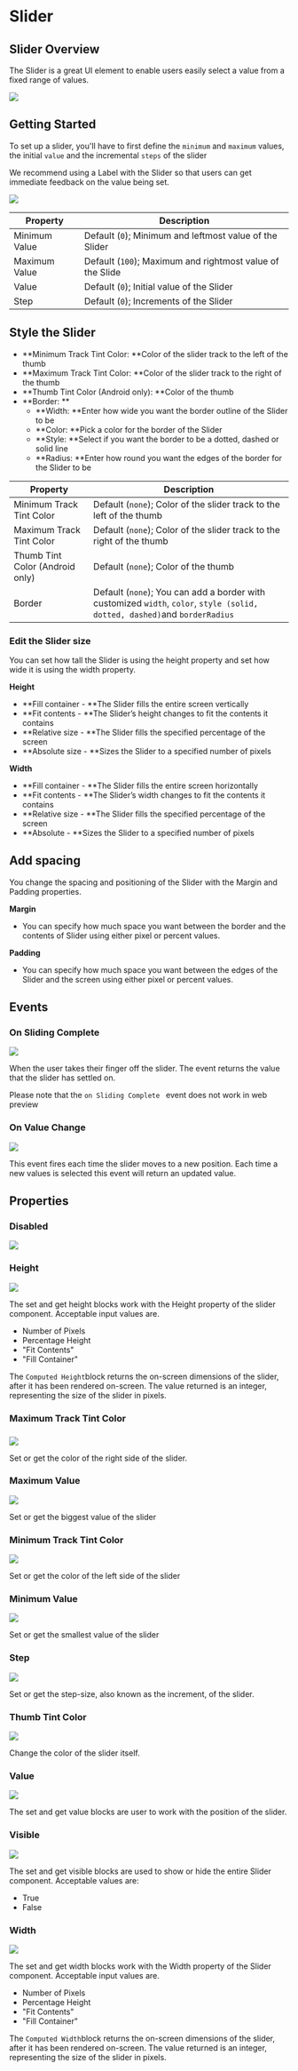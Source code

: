 # Slider

## Slider Overview

The Slider is a great UI element to enable users easily select a value from a fixed range of values.

![](.gitbook/assets/slider-fig-2.png)

##

## Getting Started

To set up a slider, you'll have to first define the `minimum` and `maximum` values, the initial `value` and the incremental `steps` of the slider

We recommend using a Label with the Slider so that users can get immediate feedback on the value being set.

![](.gitbook/assets/slider\_change.png)

| Property      | Description                                               |
| ------------- | --------------------------------------------------------- |
| Minimum Value | Default (`0`); Minimum and leftmost value of the Slider   |
| Maximum Value | Default (`100`); Maximum and rightmost value of the Slide |
| Value         | Default (`0`); Initial value of the Slider                |
| Step          | Default (`0`); Increments of the Slider                   |

## Style the Slider

* **Minimum Track Tint Color: **Color of the slider track to the left of the thumb
* **Maximum Track Tint Color: **Color of the slider track to the right of the thumb
* **Thumb Tint Color (Android only): **Color of the thumb
* **Border: **
  * **Width: **Enter how wide you want the border outline of the Slider to be
  * **Color: **Pick a color for the border of the Slider
  * **Style: **Select if you want the border to be a dotted, dashed or solid line
  * **Radius: **Enter how round you want the edges of the border for the Slider to be

| Property                        | Description                                                                                                                |
| ------------------------------- | -------------------------------------------------------------------------------------------------------------------------- |
| Minimum Track Tint Color        | Default (`none`); Color of the slider track to the left of the thumb                                                       |
| Maximum Track Tint Color        | Default (`none`); Color of the slider track to the right of the thumb                                                      |
| Thumb Tint Color (Android only) | Default (`none`); Color of the thumb                                                                                       |
| Border                          | Default (`none`); You can add a border with customized `width`, `color`, `style (solid, dotted, dashed)`and `borderRadius` |

### Edit the Slider size

You can set how tall the Slider is using the height property and set how wide it is using the width property.

**Height**

* **Fill container - **The Slider fills the entire screen vertically
* **Fit contents - **The Slider’s height changes to fit the contents it contains
* **Relative size - **The Slider fills the specified percentage of the screen
* **Absolute size - **Sizes the Slider to a specified number of pixels

**Width**

* **Fill container - **The Slider fills the entire screen horizontally
* **Fit contents - **The Slider’s width changes to fit the contents it contains
* **Relative size - **The Slider fills the specified percentage of the screen
* **Absolute - **Sizes the Slider to a specified number of pixels

## Add spacing

You change the spacing and positioning of the Slider with the Margin and Padding properties.

**Margin**

* You can specify how much space you want between the border and the contents of Slider using either pixel or percent values.

**Padding**

* You can specify how much space you want between the edges of the Slider and the screen using either pixel or percent values.

## Events&#x20;

### On Sliding Complete

![](.gitbook/assets/on\_sliding\_complete.png)

When the user takes their finger off the slider. The event returns the value that the slider has settled on.

Please note that the `on Sliding Complete ` event does not work in web preview

### On Value Change

![](.gitbook/assets/on\_value\_change.png)

This event fires each time the slider moves to a new position. Each time a new values is selected this event will return an updated value.

## Properties

### Disabled&#x20;

![](<.gitbook/assets/disabled (2).png>)

### Height&#x20;

![](<.gitbook/assets/height (7).png>)

The set and get height blocks work with the Height property of the slider component. Acceptable input values are.&#x20;

* Number of Pixels
* Percentage Height
* "Fit Contents"
* "Fill Container"

The `Computed Height`block returns the on-screen dimensions of the slider, after it has been rendered on-screen. The value returned is an integer, representing the size of the slider in pixels.

### Maximum Track Tint Color

### &#x20;

![](.gitbook/assets/max\_track\_tint\_color.png)

Set or get the color of the right side of the slider.

### Maximum Value

![](.gitbook/assets/max\_value.png)

Set or get the biggest value of the slider

### Minimum Track Tint Color&#x20;

![](.gitbook/assets/min\_track\_tint\_color.png)

Set or get the color of the left side of the slider

### Minimum Value

![](.gitbook/assets/min\_value.png)

Set or get the smallest value of the slider

### Step&#x20;

![](.gitbook/assets/step.png)

Set or get the step-size, also known as the increment, of the slider.

### Thumb Tint Color&#x20;

![](<.gitbook/assets/thumb\_tint\_color (2).png>)

Change the color of the slider itself.

### Value&#x20;

![](<.gitbook/assets/value (1).png>)

The set and get value blocks are user to work with the position of the slider.

### Visible&#x20;

![](<.gitbook/assets/visible (11).png>)



The set and get visible blocks are used to show or hide the entire Slider component. Acceptable values are:

* True
* False

### Width

![](<.gitbook/assets/width (7).png>)

The set and get width blocks work with the Width property of the Slider component. Acceptable input values are.&#x20;

* Number of Pixels
* Percentage Height
* "Fit Contents"
* "Fill Container"

The `Computed Width`block returns the on-screen dimensions of the slider, after it has been rendered on-screen. The value returned is an integer, representing the size of the slider in pixels.
